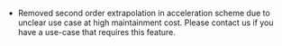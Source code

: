 * Removed second order extrapolation in acceleration scheme due to unclear use case at high maintainment cost. Please contact us if you have a use-case that requires this feature.
